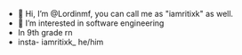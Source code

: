 - 👋 Hi, I’m @Lordinmf, you can call me as "iamritixk" as well.
- 👀 I’m interested in software engineering
- In 9th grade rn
- insta- iamritixk_ 
  he/him
